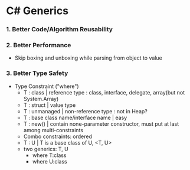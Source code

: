 # C# Generics

### 1. Better Code/Algorithm Reusability

### 2. Better Performance
* Skip boxing and unboxing while parsing from object to value

### 3. Better Type Safety
* Type Constraint ("where")
    * T : class | reference type : class, interface, delegate, array(but not System.Array)
    * T : struct | value type
    * T : unmanaged | non-reference type : not in Heap?
    * T : base class name/interface name | easy
    * T : new() | contain none-parameter constructor, must put at last among multi-constraints
    * Combo constraints: ordered
    * T : U | T is a base class of U, <T, U>
    * two generics: T, U
        * where T:class
        * where U:class

